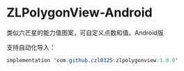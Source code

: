 # ZLPolygonView-Android
类似六芒星的能力值图案，可自定义点数和值。Android版


支持自动化导入：
```JAVA
implementation 'com.github.czl0325:zlpolygonview:1.0.0'
```